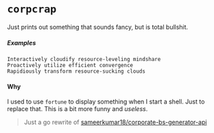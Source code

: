 # `corpcrap`

Just prints out something that sounds fancy, but is total bullshit.


##### Examples

```
Interactively cloudify resource-leveling mindshare
Proactively utilize efficient convergence
Rapidiously transform resource-sucking clouds
```

#### Why

I used to use `fortune` to display something when I start a shell.
Just to replace that. This is a bit more funny and _useless_.

> Just a go rewrite of [sameerkumar18/corporate-bs-generator-api](https://github.com/sameerkumar18/corporate-bs-generator-api/)

